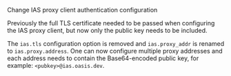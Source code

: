 Change IAS proxy client authentication configuration

Previously the full TLS certificate needed to be passed when configuring the
IAS proxy client, but now only the public key needs to be included.

The `ias.tls` configuration option is removed and `ias.proxy_addr` is
renamed to `ias.proxy.address`. One can now configure multiple proxy
addresses and each address needs to contain the Base64-encoded public key,
for example: `<pubkey>@ias.oasis.dev`.
